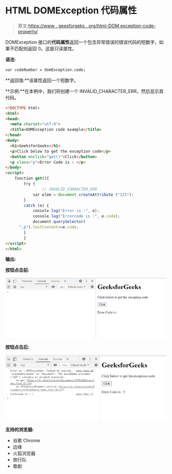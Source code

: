 # HTML DOMException 代码属性

> 原文:[https://www . geesforgeks . org/html-DOM exception-code-property/](https://www.geeksforgeeks.org/html-domexception-code-property/)

DOMException 接口的**代码属性**返回一个包含异常错误的错误代码的短数字，如果不匹配则返回 0。这是只读属性。

**语法:**

```html
var codeNumber = domException.code;
```

**返回值:**该属性返回一个短数字。

**示例:**在本例中，我们将创建一个 INVALID_CHARACTER_ERR，然后显示其代码。

```html
<!DOCTYPE html>
<html>
<head>
  <meta charset="utf-8">
  <title>DOMException code example</title>
</head>
<body>
  <h1>GeeksforGeeks</h1>
  <p>Click below to get the exception code</p>
  <button onclick="get()">Click</button>
  <p class="p">Error Code is : </p>
</body>
<script>
    function get(){
        try {
                // INVALID_CHARACTER_ERR
            var elem = document.createAttribute ("123");
        }
        catch (e) {
            console.log("Error is :", e);
            console.log("Errorcode is :", e.code);
            document.querySelector(
      ".p").textContent+=e.code;
        }   
        } 
</script>
</html>
```

**输出:**

**按钮点击前:**

![](img/948ec0b26da0f5797f7abba62bd79dd4.png)

**按钮点击后:**

![](img/7b27085f5fbe638104b0a4b021438e5f.png)

**支持的浏览器:**

*   谷歌 Chrome
*   边缘
*   火狐浏览器
*   旅行队
*   歌剧